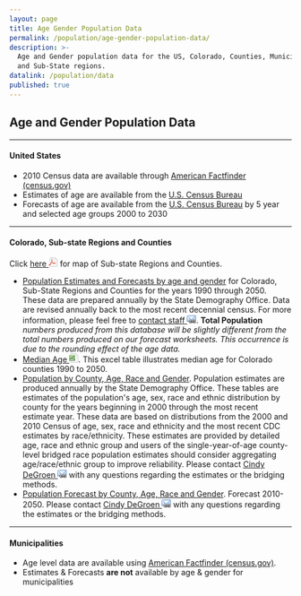 ```yaml
---
layout: page
title: Age Gender Population Data
permalink: /population/age-gender-population-data/
description: >-
  Age and Gender population data for the US, Colorado, Counties, Municipalities
  and Sub-State regions.
datalink: /population/data
published: true
---
```


## Age and Gender Population Data

- - -

#### United States

- 2010 Census data are available through [American Factfinder (census.gov)](http://factfinder2.census.gov/faces/nav/jsf/pages/index.xhtml)
- Estimates of age are available from the [U.S. Census Bureau](https://www.census.gov/topics/population/age-and-sex/data/tables.html)
- Forecasts of age are available from the [U.S. Census Bureau](https://www.census.gov/programs-surveys/popproj.html) by 5 year and selected age groups 2000 to 2030

- - -

#### Colorado, Sub-state Regions and Counties

Click [here ![pdf](/images/page_white_acrobat.png 'download pdf file')](https://drive.google.com/uc?export=download&id=0B2oqdPZKJqK7d3JwNDBqQkJ0V0U) for map of Sub-state Regions and Counties.

- [Population Estimates and Forecasts by age and gender](/population/data/sya-county/) for Colorado, Sub-State Regions and Counties for the years 1990 through 2050. These data are prepared annually by the State Demography Office. Data are revised annually back to the most recent decennial census. For more information, please feel free to [contact staff ![email](/images/email_link.png 'send email')](mailto:dola.helpdesk@state.co.us). **Total Population** *numbers produced from this database will be slightly different from the total numbers produced on our forecast worksheets. This occurrence is due to the rounding effect of the age data.*
- [Median Age ![xls](/images/page_white_excel.png 'download xls file')](https://drive.google.com/uc?export=download&id=0B-vz6H4k4SESazMzYndDT0NjczA). This excel table illustrates median age for Colorado counties 1990 to 2050.
- [Population by County, Age, Race and Gender](/population/data/race-estimate#county-race-by-age-estimates). Population estimates are produced annually by the State Demography Office. These tables are estimates of the population's age, sex, race and ethnic distribution by county for the years beginning in 2000 through the most recent estimate year. These data are based on distributions from the 2000 and 2010 Census of age, sex, race and ethnicity and the most recent CDC estimates by race/ethnicity. These estimates are provided by detailed age, race and ethnic group and users of the single-year-of-age county-level bridged race population estimates should consider aggregating age/race/ethnic group to improve reliability. Please contact [Cindy DeGroen ![email](/images/email_link.png 'send email')](mailto:cindy.degroen@state.co.us) with any questions regarding the estimates or the bridging methods.
- [Population Forecast by County, Age, Race and Gender](/population/data/race-forecast#county-race-by-age-forecast). Forecast 2010-2050. Please contact [Cindy DeGroen ![email](/images/email_link.png 'send email')](mailto:cindy.degroen@state.co.us) with any questions regarding the estimates or the bridging methods.

- - -

#### Municipalities

- Age level data are available using [American Factfinder (census.gov)](http://factfinder2.census.gov/faces/nav/jsf/pages/index.xhtml).
- Estimates & Forecasts **are not** available by age & gender for municipalities
